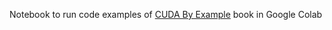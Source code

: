Notebook to run code examples of [CUDA By Example](https://developer.nvidia.com/cuda-example) book in Google Colab
